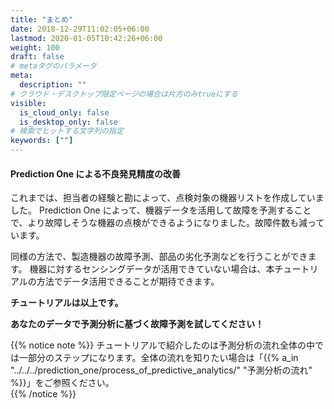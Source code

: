 ```yaml
---
title: "まとめ"
date: 2018-12-29T11:02:05+06:00
lastmod: 2020-01-05T10:42:26+06:00
weight: 100
draft: false
# metaタグのパラメータ
meta:
  description: ""
# クラウド・デスクトップ限定ページの場合は片方のみtrueにする
visible:
  is_cloud_only: false
  is_desktop_only: false
# 検索でヒットする文字列の指定
keywords: [""]
---
```


#### Prediction One による不良発見精度の改善

これまでは、担当者の経験と勘によって、点検対象の機器リストを作成していました。
Prediction One によって、機器データを活用して故障を予測することで、より故障しそうな機器の点検ができるようになりました。故障件数も減っています。

同様の方法で、製造機器の故障予測、部品の劣化予測などを行うことができます。
機器に対するセンシングデータが活用できていない場合は、本チュートリアルの方法でデータ活用できることが期待できます。

**チュートリアルは以上です。**

**あなたのデータで予測分析に基づく故障予測を試してください！**

{{% notice note %}}
チュートリアルで紹介したのは予測分析の流れ全体の中では一部分のステップになります。全体の流れを知りたい場合は「{{% a_in "../../../prediction_one/process_of_predictive_analytics/" "予測分析の流れ" %}}」をご参照ください。<br/>
{{% /notice %}}
